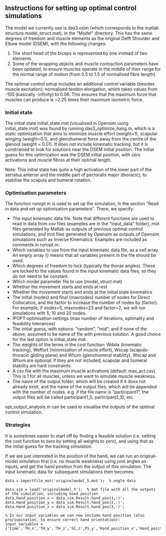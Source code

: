 ## Instructions for setting up optimal control simulations
The model we currently use is das3.osim (which corresponds to the matlab structure model_struct.mat), in the "Model" directory. This has the same degrees of freedom and muscle elements as the original Delft Shoulder and Elbow model (DSEM), with the following changes:
1. The short head of the biceps is represented by one instead of two elements
2. Some of the wrapping objects and muscle contraction parameters have been updated, to ensure muscles operate in the middle of their range for the normal range of motion (from 0.5 to 1.5 of normalised fibre length).  

The optimal control setup includes an additional control variable (besides muscle excitation): normalised tendon elongation, which takes values from -100 (basically -infinity) to 0.06. This ensures that the maximum force that muscles can produce is ~2.25 times their maximum isometric force.

### Initial state

The initial state initial_state.mat (visualised in Opensim using initial_state.mot) was found by running das3_optimize_hang.m, which is a static optimization that aims to minimize muscle effort (weight=1), scapular winging (weight=0.1), and glenohumeral force away from the centre of the glenoid (weight = 0.01). It does not include kinematic tracking, but it is constrained to look for solutions near the DSEM initial position. The initial guess for this optimization was the DSEM initial position, with zero activations and muscle fibres at their optimal length.

Note: This initial state has quite a high activation of the lower part of the serratus anterior and the middle part of pectoralis major (thoracic), to stabilise the scapula and humeral rotation.

### Optimisation parameters

The function runopt.m is used to set up the simulation, in the section "Read in data and set up optimisation parameters". There, we specify:
- The input kinematic data file. Note that different functions are used to read in data from csv files (examples are in the "input_data" folder), mot files generated by Matlab as outputs of previous optimal control simulations, and mot files generated by Opensim as outputs of Opensim simulations such as Inverse Kinematics. Examples are included as comments in runopt.m.
- Which variables to use from the input kinematic data file, as a cell array. An empty array {} means that all variables present in the file should be used.
- Which degrees of freedom to lock (typically the thorax angles). These are locked to the values found in the input kinematic data files, so they do not need to be constant.
- Which model parameter file to use (model_struct.mat)
- Whether the movement starts and ends at rest
- Whether the movement starts and ends at the initial state kinematics
- The initial (nodes) and final (maxnodes) number of nodes for Direct Collocation, and the factor to increase the number of nodes by (factor). For example, if nodes=5, maxnodes=23 and factor=2, we will run simulations with 5, 10 and 20 nodes.
- IPOPT optimisation settings (max number of iterations, optimality and feasbility tolerances)
- The initial guess, with options: "random", "mid", and if none of the above, assumed to be name of file with previous solution. A good choice for the last option is initial_state.mat.
- The weights of the terms in the cost function: Wdata (kinematic tracking), Weffort (minimization of muscle effort), Wscap (scapulo-thoracic gliding plane) and Whum (glenohumeral stability). Wscap and Whum are optional: if they are not included, scapular and humeral stability are hard constraints.
- A csv file with the maximum muscle activations (default: max_act.csv). This is 1 for all muscles, unless we want to simulate muscle weakness.
- The name of the output folder, which will be created if it does not already exist, and the name of the output files, which will be appended with the number of nodes. e.g. if the file name is "participant1", the output files will be called participant1_5, participant1_10, etc.

opt_output_analysis.m can be used to visualise the outputs of the optimal control simulation.

### Strategies
It is sometimes easier to start off by finding a feasible solution (i.e. setting the cost function to zero by setting all weights to zero), and using that as the initial guess for the tracking simulation.

If we are just interested in the position of the hand, we can run an original-model simulation first (i.e. no muscle weakness) using joint angles as inputs, and get the hand position from the output of this simulation. The input kinematic data for subsequent simulations then becomes:

```
data = importfile_mot('originalmodel_5.mot');  % angle data

data_sim = load('originalmodel_5');  % mat file with all the outputs of the simulation, including hand position
data.Hand_position_x = data_sim.Result.hand_pos(1,:)';
data.Hand_position_y = data_sim.Result.hand_pos(2,:)';
data.Hand_position_z = data_sim.Result.hand_pos(3,:)';

% In our input variables we can now include hand position (also pro/supination, to ensure correct hand orientation):
input_variables = {'time','TH_x','TH_y','TH_z','SC_z',PS_y','Hand_position_x','Hand_position_y','Hand_position_z'};
```

